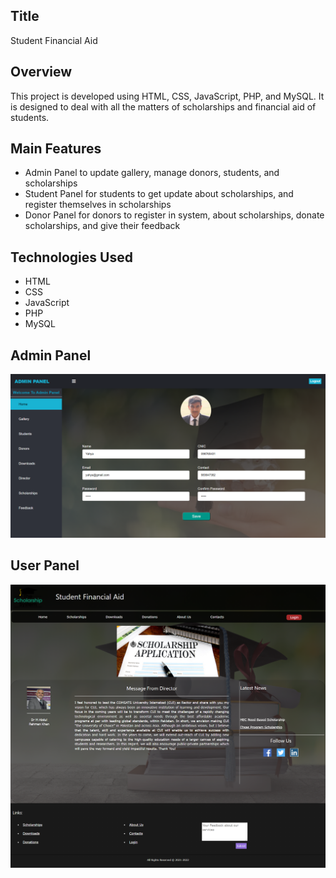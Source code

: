 ## Title
Student Financial Aid

## Overview
This project is developed using HTML, CSS, JavaScript, PHP, and MySQL. It is designed to deal with all the matters of scholarships and financial aid of students.

## Main Features
- Admin Panel to update gallery, manage donors, students, and scholarships
- Student Panel for students to get update about scholarships, and register themselves in scholarships
- Donor Panel for donors to register in system, about scholarships, donate scholarships, and give their feedback

## Technologies Used
- HTML
- CSS
- JavaScript
- PHP
- MySQL

## Admin Panel
![Image](Admin-panel.png)


## User Panel
![Image](User-panel.png)